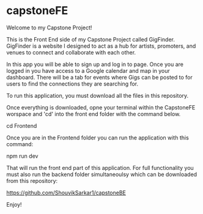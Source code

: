 # capstoneFE

Welcome to my Capstone Project!

This is the Front End side of my Capstone Project called GigFinder.
GigFinder is a website I designed to act as a hub for artists, promoters, and venues to connect and collaborate with each other.

In this app you will be able to sign up and log in to page. Once you are logged in you have access to a Google calendar and map in your dashboard. There will be a tab for events where Gigs can be posted to for users to find the connections they are searching for.

To run this application, you must download all the files in this repository. 

Once everything is downloaded, opne your terminal within the CapstoneFE worspace and 'cd' into the front end folder with the command below.

cd Frontend

Once you are in the Frontend folder you can run the application with this command:

npm run dev

That will run the front end part of this application. For full functionality you must also run the backend folder simultaneoulsy which can be downloaded from this repository:

https://github.com/ShouvikSarkar1/capstoneBE

Enjoy!